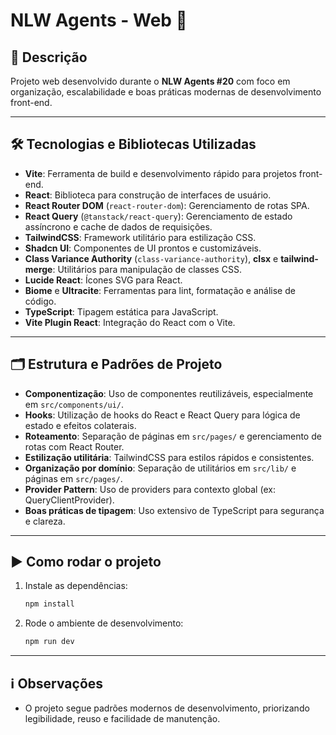 # NLW Agents - Web 🚀

## 📝 Descrição
Projeto web desenvolvido durante o **NLW Agents #20** com foco em organização, escalabilidade e boas práticas modernas de desenvolvimento front-end.

---

## 🛠️ Tecnologias e Bibliotecas Utilizadas

- **Vite**: Ferramenta de build e desenvolvimento rápido para projetos front-end.
- **React**: Biblioteca para construção de interfaces de usuário.
- **React Router DOM** (`react-router-dom`): Gerenciamento de rotas SPA.
- **React Query** (`@tanstack/react-query`): Gerenciamento de estado assíncrono e cache de dados de requisições.
- **TailwindCSS**: Framework utilitário para estilização CSS.
- **Shadcn UI**: Componentes de UI prontos e customizáveis.
- **Class Variance Authority** (`class-variance-authority`), **clsx** e **tailwind-merge**: Utilitários para manipulação de classes CSS.
- **Lucide React**: Ícones SVG para React.
- **Biome** e **Ultracite**: Ferramentas para lint, formatação e análise de código.
- **TypeScript**: Tipagem estática para JavaScript.
- **Vite Plugin React**: Integração do React com o Vite.

---

## 🗂️ Estrutura e Padrões de Projeto

- **Componentização**: Uso de componentes reutilizáveis, especialmente em `src/components/ui/`.
- **Hooks**: Utilização de hooks do React e React Query para lógica de estado e efeitos colaterais.
- **Roteamento**: Separação de páginas em `src/pages/` e gerenciamento de rotas com React Router.
- **Estilização utilitária**: TailwindCSS para estilos rápidos e consistentes.
- **Organização por domínio**: Separação de utilitários em `src/lib/` e páginas em `src/pages/`.
- **Provider Pattern**: Uso de providers para contexto global (ex: QueryClientProvider).
- **Boas práticas de tipagem**: Uso extensivo de TypeScript para segurança e clareza.

---

## ▶️ Como rodar o projeto

1. Instale as dependências:
   ```bash
   npm install
   ```
2. Rode o ambiente de desenvolvimento:
   ```bash
   npm run dev
   ```

---

## ℹ️ Observações

- O projeto segue padrões modernos de desenvolvimento, priorizando legibilidade, reuso e facilidade de manutenção. 